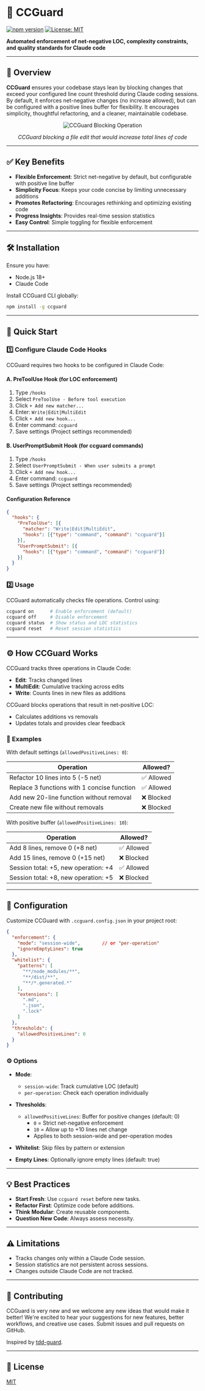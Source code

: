 # 🚨 CCGuard

[![npm version](https://badge.fury.io/js/ccguard.svg)](https://www.npmjs.com/package/ccguard)
[![License: MIT](https://img.shields.io/badge/License-MIT-blue.svg)](LICENSE)

**Automated enforcement of net-negative LOC, complexity constraints, and quality standards for Claude code**

---

## 🎯 Overview

**CCGuard** ensures your codebase stays lean by blocking changes that exceed your configured line count threshold during Claude coding sessions. By default, it enforces net-negative changes (no increase allowed), but can be configured with a positive lines buffer for flexibility. It encourages simplicity, thoughtful refactoring, and a cleaner, maintainable codebase.

<p align="center"><img src="./ccguard-demo.png" alt="CCGuard Blocking Operation"></p>
<p align="center"><i>CCGuard blocking a file edit that would increase total lines of code</i></p>

---

## ✅ Key Benefits

* **Flexible Enforcement**: Strict net-negative by default, but configurable with positive line buffer
* **Simplicity Focus**: Keeps your code concise by limiting unnecessary additions
* **Promotes Refactoring**: Encourages rethinking and optimizing existing code
* **Progress Insights**: Provides real-time session statistics
* **Easy Control**: Simple toggling for flexible enforcement

---

## 🛠️ Installation

Ensure you have:

* Node.js 18+
* Claude Code

Install CCGuard CLI globally:

```bash
npm install -g ccguard
```

---

## 🚀 Quick Start

### 1️⃣ Configure Claude Code Hooks

CCGuard requires two hooks to be configured in Claude Code:

#### A. PreToolUse Hook (for LOC enforcement)

1. Type `/hooks`
2. Select `PreToolUse - Before tool execution`
3. Click `+ Add new matcher...`
4. Enter: `Write|Edit|MultiEdit`
5. Click `+ Add new hook...`
6. Enter command: `ccguard`
7. Save settings (Project settings recommended)

#### B. UserPromptSubmit Hook (for ccguard commands)

1. Type `/hooks`
2. Select `UserPromptSubmit - When user submits a prompt`
3. Click `+ Add new hook...`
4. Enter command: `ccguard`
5. Save settings (Project settings recommended)

#### Configuration Reference

```json
{
  "hooks": {
    "PreToolUse": [{
      "matcher": "Write|Edit|MultiEdit",
      "hooks": [{"type": "command", "command": "ccguard"}]
    }],
    "UserPromptSubmit": [{
      "hooks": [{"type": "command", "command": "ccguard"}]
    }]
  }
}
```

### 2️⃣ Usage

CCGuard automatically checks file operations. Control using:

```bash
ccguard on      # Enable enforcement (default)
ccguard off     # Disable enforcement
ccguard status  # Show status and LOC statistics
ccguard reset   # Reset session statistics
```

---

## ⚙️ How CCGuard Works

CCGuard tracks three operations in Claude Code:

* **Edit**: Tracks changed lines
* **MultiEdit**: Cumulative tracking across edits
* **Write**: Counts lines in new files as additions

CCGuard blocks operations that result in net-positive LOC:

* Calculates additions vs removals
* Updates totals and provides clear feedback

### 📝 Examples

With default settings (`allowedPositiveLines: 0`):

| Operation                                   | Allowed?  |
| ------------------------------------------- | --------- |
| Refactor 10 lines into 5 (-5 net)           | ✅ Allowed |
| Replace 3 functions with 1 concise function | ✅ Allowed |
| Add new 20-line function without removal    | ❌ Blocked |
| Create new file without removals            | ❌ Blocked |

With positive buffer (`allowedPositiveLines: 10`):

| Operation                                   | Allowed?  |
| ------------------------------------------- | --------- |
| Add 8 lines, remove 0 (+8 net)              | ✅ Allowed |
| Add 15 lines, remove 0 (+15 net)            | ❌ Blocked |
| Session total: +5, new operation: +4        | ✅ Allowed |
| Session total: +8, new operation: +5        | ❌ Blocked |

---

## 📌 Configuration

Customize CCGuard with `.ccguard.config.json` in your project root:

```json
{
  "enforcement": {
    "mode": "session-wide",        // or "per-operation"
    "ignoreEmptyLines": true
  },
  "whitelist": {
    "patterns": [                  
      "**/node_modules/**",
      "**/dist/**",
      "**/*.generated.*"
    ],
    "extensions": [                
      ".md",
      ".json",
      ".lock"
    ]
  },
  "thresholds": {
    "allowedPositiveLines": 0
  }
}
```

### ⚙️ Options

* **Mode**:
  * `session-wide`: Track cumulative LOC (default)
  * `per-operation`: Check each operation individually

* **Thresholds**:
  * `allowedPositiveLines`: Buffer for positive changes (default: 0)
    * `0` = Strict net-negative enforcement
    * `10` = Allow up to +10 lines net change
    * Applies to both session-wide and per-operation modes

* **Whitelist**: Skip files by pattern or extension

* **Empty Lines**: Optionally ignore empty lines (default: true)

---

## 💡 Best Practices

* **Start Fresh**: Use `ccguard reset` before new tasks.
* **Refactor First**: Optimize code before additions.
* **Think Modular**: Create reusable components.
* **Question New Code**: Always assess necessity.

---

## ⚠️ Limitations

* Tracks changes only within a Claude Code session.
* Session statistics are not persistent across sessions.
* Changes outside Claude Code are not tracked.

---

## 🤝 Contributing

CCGuard is very new and we welcome any new ideas that would make it better! We're excited to hear your suggestions for new features, better workflows, and creative use cases. Submit issues and pull requests on GitHub.

Inspired by [tdd-guard](https://github.com/nizos/tdd-guard).

---

## 📄 License

[MIT](LICENSE)
